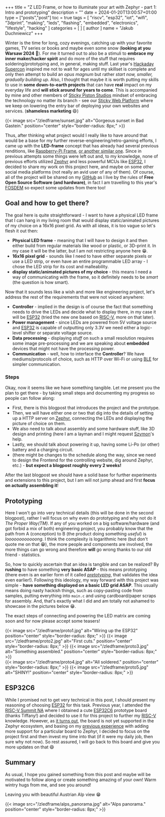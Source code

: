 +++
title = "Z LED Frame, or how to illuminate your art with Zephyr - part 1: Intro and prototyping"
description = ""
date = 2024-01-20T13:00:57+01:00
type = ["posts","post"]
toc = true
tags = [
  "riscv", "esp32", "iot", "wifi", "3dprint", "making", "leds", "flashing", "embedded", "electronics", "lifestyle", "hacking"
]
categories = [
]
[ author ]
  name = "Jakub Duchniewicz"
+++

Winter is the time for long, cozy evenings, catching up with your favorite games, TV series or books and maybe even some snow (**looking at you Warsaw 2024** :eyes:). For me it turned out to also be a stimuli to **embrace my inner maker/hacker spirit** and do more of the stuff that requires soldering/prototyping and, in general, making stuff. Last year's [Hackaday Supercon] inspired me not to wait for ages until my skillset is complete and only then attempt to build an *opus magnum* but rather *start now, smaller, gradually building up*. Also, I thought that maybe it is worth putting my skills to use in **some down-to-earth projects** that can have **real** impact on my everyday life and **will stick around for years to come**. This is accompanied by mine and other members of [Sticky Piston Studios] mindset of embracing the technology no matter its branch - see our [Sticky Web Platform] where we keep on lowering the entry bar of deploying your own websites and services. (**shameless marketing** :smile:)

{{< image src="/zledframe/sunset.jpg" alt="Gorgeous sunset in Bad Gastein." position="center" style="border-radius: 8px;" >}}

Thus, after thinking what project would I really like to have around that would be a base for my further reverse-engineering/retro-gaming efforts, I came up with the **LED-frame** concept that has already had several previous renditions, like [Raspberry-Pi Frame], [or another similar one]. Since in previous attempts some things were left out and, to my knowledge, none of previous efforts utilized [Zephyr] and less powerful MCUs like [ESP32], I decided to share my work on this project here, and maybe on some other social media platforms (not really an avid user of any of them). Of course, all of the project will be shared on my [GitHub] as I live by the rules of **Free Open Source Software (and hardware)**, in fact I am travelling to this year's [FOSDEM] so expect some updates from there too!

## Goal and how to get there?

The goal here is quite straightforward - I want to have a physical LED frame that I can hang in my living room that would display static/animated pictures of my choice on a 16x16 pixel grid. As with all ideas, it is too vague so let's flesh it out then:
  * **Physical LED frame** - meaning that I will have to design it and then either build from regular materials like wood or plastic, or 3D-print it. In my case it will be the latter, but I am not restricting anyone here :grin:.
  * **16x16 pixel grid** - sounds like I need to have either separate pixels or use a LED strip, or even have an entire programmable LED array - I chose the LED strip for its cost and malleability.
  * **display static/animated pictures of my choice** - this means I need a way of communicating with the frame, so it definitely needs to be *smart* (the question is how smart).

Now that it sounds less like a wish and more like engineering project, let's address the rest of the requirements that were not voiced anywhere:
  * **Controller** - implied in the design is of course the fact that something needs to drive the LEDs and decide what to display there, in my case it will be [ESP32] (tried the new one based on [RISC-V], more on that later).
  * **Power management** - since LEDs are powered from 5V voltage source and [ESP32] is capable of outputting only 3.3V we need either a logic-level shifter or separate voltage source.
  * **Data processing** - displaying *stuff* on such a small resolution requires some image pre-processing and we are speaking about **embedded** devices that might not have the processing power.
  * **Communication** - well, how to interface the **Controller**? We have mediums/protocols of choice, such as HTTP over Wi-Fi or using [BLE] for simpler communication.

### Steps
Okay, now it seems like we have something tangible. Let me present you the plan to get there - by taking small steps and documenting my progress so people can follow along:
  * First, there is this blogpost that introduces the project and the prototype.
  * Then, we will have either one or two that dig into the details of setting up a HTTP server on [Zephyr], connecting the LEDs and displaying the picture of choice on them.
  * We also need to talk about assembly and some hardware stuff, like 3D design and printing (here I am a layman and I might request [Szymon]'s help.
  * Lastly, we should talk about powering it up, having some Li-Po (or other) battery and a charging circuit.
  * (there might be changes to the schedule along the way, since we need to design the Frontend for the controlling website, dig around Zephyr, etc.) - **but expect a blogpost roughly every 2 weeks!**

After the last blogpost we should have a solid base for further experiments and extensions to this project, but I am will not jump ahead and first **focus on actually assembling it**!

## Prototyping

Here I won't go into very technical details (this will be done in the second blogpost), rather I will focus on why even do prototyping and why not do it *The Proper Way(TM)*. If any of you worked on a big software/hardware (and got forbid a mix of both) engineering project, you probably know that the path from A (conception) to B (the product doing something *useful*) is *loooooooooooong*. I think the complexity is logarithmic here (but don't quote me on that :grin:), the more people and components are involved, the more things can go wrong and therefore **will** go wrong thanks to our old friend - statistics.

So, how to quickly ascertain that an idea is tangible and can be realized? By **rushing** to have something **very basic ASAP** - this means prototyping (there even is an earlier form of it called [*pretotyping*], that validates the idea even earlier!). Following this ideology, my way forward with this project was simple - **have something displayed on a basic LED grid ASAP**. This usually means doing nasty hackish things, such as copy-pasting code from samples, putting everything into `main.c` and using cardboard/paper scraps for assembly. And, that's exactly what I did and am totally not ashamed to showcase in the pictures below :grin:.

The exact steps of connecting and powering the LED matrix are coming soon and for now please accept some teasers!

<div class="image-container">
  {{< image src="/zledframe/proto1.jpg" alt="Wiring up the ESP32" position="center" style="border-radius: 8px;" >}}
  {{< image src="/zledframe/proto2.jpg" alt="First cuts." position="center" style="border-radius: 8px;" >}}
  {{< image src="/zledframe/proto3.jpg" alt="Something assembled." position="center" style="border-radius: 8px;" >}}
</div>

<div class="image-container">
  {{< image src="/zledframe/proto4.jpg" alt="All soldered." position="center" style="border-radius: 8px;" >}}
  {{< image src="/zledframe/proto5.jpg" alt="SHINY!" position="center" style="border-radius: 8px;" >}}
</div>

## ESP32C6

While I promised not to get very technical in this post, I should present my reasoning of choosing [ESP32] for this task. Previous year, I attended the [RISC-V Summit NA] where I obtained a cute [ESP32C6] prototype board (thanks Tiffany!) and decided to use it for this project to further my [RISC-V] knowledge. However, as [it turns out], the board is not yet supported in the Zephyr ecosystem, and basing on my [previous experience] with adding more support for a particular board to Zephyr, I decided to focus on the project first and then invest my time into that (if it were my daily job, then sure why not now). So rest assured, I will go back to this board and give you more updates on that :smile:

## Summary

As usual, I hope you gained something from this post and maybe will be motivated to follow along or create something amazing of your own! Warm wintry hugs from me, and see you around!

Leaving you with beautiful Austrian Alp view :grin:

{{< image src="/zledframe/alps_panorama.jpg" alt="Alps panorama." position="center" style="border-radius: 8px;" >}}


[Hackaday Supercon]: https://hackaday.io/superconference/
[Sticky Piston Studios]: https://stickypistonstudios.com/
[Sticky Web Platform]: https://github.com/Sticky-Piston-Studios/Sticky-Web-Platform
[Raspberry-Pi Frame]: https://marian42.de/article/ledmatrix/
[or another similar one]: https://www.daftmike.com/2018/03/led-matrix-animation-frame.html
[GitHub]: https://github.com/JDuchniewicz/zled-frame
[Zephyr]: https://github.com/zephyrproject-rtos/zephyr
[ESP32]: https://www.espressif.com/en/products/socs/esp32
[FOSDEM]: https://fosdem.org/2024/
[BLE]: https://en.wikipedia.org/wiki/Bluetooth_Low_Energy
[Szymon]: https://www.linkedin.com/in/szymon-duch/
[*pretotyping*]: https://www.pretotyping.org/
[ESP32C6]: https://www.espressif.com/en/products/socs/esp32-c6
[RISC-V Summit NA]: https://jduchniewicz.com/posts/2023/11/hackaday-supercon-2023-/-risc-v-summit-na/
[RISC-V]: https://riscv.org/
[it turns out]: https://github.com/zephyrproject-rtos/zephyr/discussions/62138
[previous experience]: https://jduchniewicz.com/posts/2023/07/embedded-open-source-summit-2023/

